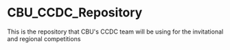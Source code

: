 # CBU_CCDC_Repository
This is the repository that CBU's CCDC team will be using for the invitational and regional competitions
